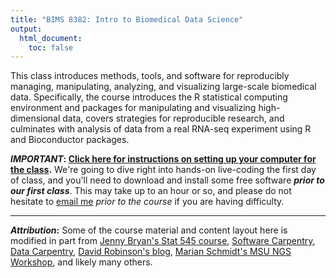 ```yaml
---
title: "BIMS 8382: Intro to Biomedical Data Science"
output: 
  html_document:
    toc: false
---
```


This class introduces methods, tools, and software for reproducibly managing, manipulating, analyzing, and visualizing large-scale biomedical data. Specifically, the course introduces the R statistical computing environment and packages for manipulating and visualizing high-dimensional data, covers strategies for reproducible research, and culminates with analysis of data from a real RNA-seq experiment using R and Bioconductor packages.

**_IMPORTANT_: [Click here for instructions on setting up your computer for the class](setup-r.html).** We're going to dive right into hands-on live-coding the first day of class, and you'll need to download and install some free software **_prior to our first class_**. This may take up to an hour or so, and please do not hesitate to [email me](people.html) _prior to the course_ if you are having difficulty.

----

**_Attribution_:** Some of the course material and content layout here is modified in part from [Jenny Bryan's Stat 545 course](http://stat545-ubc.github.io/), [Software Carpentry](http://software-carpentry.org/), [Data Carpentry](http://datacarpentry.org/), [David Robinson's blog](http://varianceexplained.org/), [Marian Schmidt's MSU NGS Workshop](https://github.com/marschmi/NGS2015_RMarkdown_Reproducibility), and likely many others.
